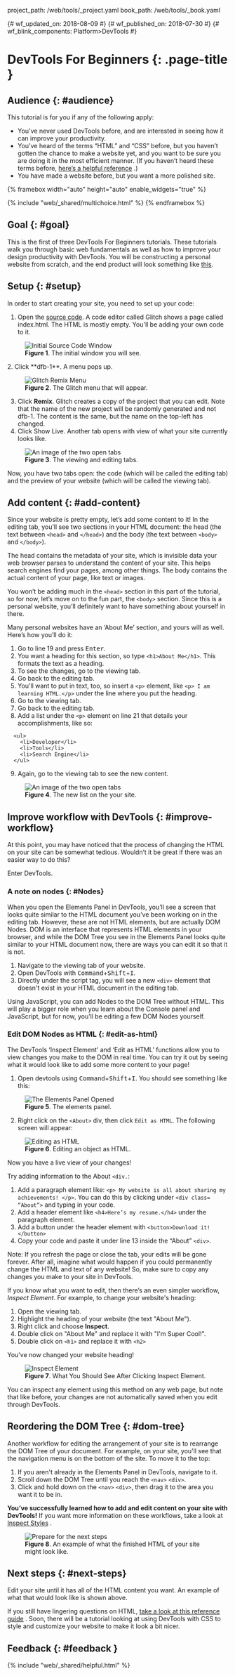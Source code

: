 project_path: /web/tools/_project.yaml
book_path: /web/tools/_book.yaml

{# wf_updated_on: 2018-08-09 #}
{# wf_published_on: 2018-07-30 #}
{# wf_blink_components: Platform>DevTools #}

# DevTools For Beginners {: .page-title }

## Audience {: #audience}

This tutorial is for you if any of the following apply:

- You’ve never used DevTools before, 
and are interested in seeing how it can improve your productivity.
- You’ve heard of the terms “HTML” and “CSS” before, 
but you haven’t gotten the chance to make a website yet, 
and you want to be sure you are doing it in the most efficient manner. 
(If you haven’t heard these terms before, [here’s a helpful reference](https://developer.mozilla.org/en-US/docs/Learn/HTML/Introduction_to_HTML)
.)
- You have made a website before, but you want a more polished site.

{% framebox width="auto" height="auto" enable_widgets="true" %}
<script>
var genericFeedback = 'If there\'s any way we can make this tutorial more helpful for you, please ' +
    '<a href="https://github.com/google/webfundamentals/issues/new">open a GitHub issue</a> ' +
    'or <a href="https://groups.google.com/forum/#!forum/google-chrome-developer-tools">send ' +
    'us an email</a> or <a href="https://twitter.com/chromedevtools">tweet us</a>.';
var beginnerResponse = "Great! The tutorials should be easy to complete, even if you don't " +
    "have much developer experience. " + genericFeedback;
var experiencedResponse = "Great, this tutorial will teach you some basic DevTools workflows. " + genericFeedback;
var otherResponse = genericFeedback + " And let us know what type of role you identify with so that " +
    "we can better tailor the doc to your needs.";
var feedback = {
  "category": "DevTools",
  "question": "Do you identify as a beginning developer, experienced developer, or something else?",
  "choices": [
    {
      "button": {
        "text": "Beginner"
      },
      "response": beginnerResponse,
      "analytics": {
        "label": "DevTools For Beginners / DOM / Beginner"
      }
    },
    {
      "button": {
        "text": "Experienced"
      },
      "response": experiencedResponse,
      "analytics": {
        "label": "DevTools For Beginners / DOM / Experienced"
      }
    },
    {
      "button": {
        "text": "Something Else"
      },
      "response": otherResponse,
      "analytics": {
        "label": "DevTools For Beginners / DOM / Other"
      }
    }
  ]
};
</script>
{% include "web/_shared/multichoice.html" %}
{% endframebox %}




## Goal {: #goal}

This is the first of three DevTools For Beginners tutorials. 
These tutorials walk you through basic web fundamentals 
as well as how to improve your design productivity with DevTools. 
You will be constructing a personal website from scratch,
and the end product will look something like 
[this](https://dfb5.glitch.me/). 

## Setup {: #setup}

In order to start creating your site, you need to set up your code:

1. Open the [source code](https://dfb1.glitch.me/). A code editor called Glitch shows a page called 
index.html. The HTML is mostly empty. You'll be adding your own code to 
it.
<figure> <img src="imgs/init.png" alt="Initial Source Code Window" width="auto" height="auto">
<figcaption>
    <b>Figure 1</b>. The initial window you will see.
  </figcaption>
</figure>
2. Click **dfb-1**. A menu pops up.
<figure> <img src="imgs/menu.png" alt="Glitch Remix Menu" width="auto" height="auto">
<figcaption>
    <b>Figure 2</b>. The Glitch menu that will appear.
  </figcaption>
</figure>

3. Click **Remix**. Glitch creates a copy of the project that you can 
edit. Note that the name of the new project will be randomly generated
and not dfb-1.
The content is the same, but the name on the top-left has changed.
4. Click Show Live. Another tab opens with view of what your site 
currently looks like.

<figure> <img src="imgs/siteview.png" alt="An image of the two open tabs" width="auto" height="auto">
<figcaption>
    <b>Figure 3</b>. The viewing and editing tabs.
  </figcaption>
</figure>

Now, you have two tabs open: the code
(which will be called the editing tab) 
and the preview of your website (which will be called the viewing tab). 

## Add content {: #add-content}

Since your website is pretty empty, let’s add some content to it! 
In the editing tab, you’ll see two sections in your HTML document: 
the head (the text between `<head>` and `</head>`) and the body 
(the text between `<body>` and `</body>`). 

The head contains the metadata of your site, which is invisible 
data your web browser parses to understand the content of your site. 
This helps search engines find your pages, among other things. 
The body contains the actual content of your page, like text or images.

You won’t be adding much in the `<head>` section in this part of the 
tutorial, so for now, let’s move on to the fun part, the `<body>` 
section. Since this is a personal website, you’ll definitely want to 
have something about yourself in there.

 Many personal websites have an
‘About Me’ section, and yours will as well. Here’s how you’ll do it:

1. Go to line 19 and press <kbd>Enter</kbd>.
2. You want a heading for this section, 
so type `<h1>About Me</h1>`. 
This formats the text as a heading. 
3. To see the changes, go to the viewing tab.
4. Go back to the editing tab.
5. You’ll want to put in text, too, so insert a `<p>` element, 
like `<p> I am learning HTML.</p>` under the line where you put 
the heading. 
6. Go to the viewing tab.
7. Go back to the editing tab.
8. Add a list under the `<p>` element on line 21 that 
details your accomplishments, like so: 
```	
  <ul>
    <li>Developer</li>
	<li>Tools</li>
	<li>Search Engine</li>
  </ul>
```	
9. Again, 
go to the viewing tab to see the new content.
<figure> <img src="imgs/list.png" alt="An image of the two open tabs" width="auto" height="auto">
<figcaption>
    <b>Figure 4</b>. The new list on the your site.
  </figcaption>
</figure>

## Improve workflow with DevTools {: #improve-workflow}

At this point, 
you may have noticed that the process of changing the HTML on your site
can be somewhat tedious. Wouldn’t it be great if there was an easier way 
to do this? 

Enter DevTools.

### A note on nodes {: #Nodes}

 When you open the Elements Panel in DevTools, 
 you’ll see a screen that looks quite similar to the HTML document
 you’ve been working on in the editing tab. 
 However, these are not HTML elements, but are actually DOM Nodes.
 DOM is an interface that represents HTML elements in your browser, 
 and while the DOM Tree you see in the Elements Panel looks quite 
 similar to your HTML document now, 
 there are ways you can edit it so that it is not. 

1. Navigate to the viewing tab of your website.
2. Open DevTools with <kbd>Command</kbd>+<kbd>Shift</kbd>+<kbd>I</kbd>.
3. Directly under the script tag, you will see a new `<div>` element
 that doesn't exist in your HTML document in the editing tab.
 
 Using JavaScript, you can add Nodes to the DOM Tree without HTML. 
 This will play a bigger role when you learn about the Console 
 panel and JavaScript, but for now, you’ll be editing a few DOM Nodes 
 yourself.
 
### Edit DOM Nodes as HTML {: #edit-as-html}
 The DevTools ‘Inspect Element’ and ‘Edit as HTML’ functions allow you 
 to view changes you make to the DOM in real time.
 You can try it out by seeing what it 
 would look like to add some more content to your page! 
 
 1. Open devtools using 
 <kbd>Command</kbd>+<kbd>Shift</kbd>+<kbd>I</kbd>. You should see 
 something like this: 

 <figure> <img src="imgs/elpanel.png" alt=" The Elements Panel Opened" width="auto" height="auto">
<figcaption>
    <b>Figure 5</b>. The elements panel.
  </figcaption>
 </figure>

2. Right click on the `<About>` div, then click `Edit as HTML`. 
The following screen will appear:

<figure> <img src="imgs/editashtml.png" alt="Editing as HTML" width="auto" height="auto">
<figcaption>
    <b>Figure 6</b>. Editing an object as HTML.
  </figcaption>
</figure>

Now you have a live view of your changes! 

Try adding information to the About `<div.`:

1. Add a paragraph element like: 
`<p> My website is all about sharing my  achievements! </p>`. 
You can do this by clicking under `<div class= “About”>` 
and typing in your code.
2. Add a header element like `<h4>Here’s my resume.</h4>` 
under the paragraph element.
3. Add a button under the header element with 
`<button>Download it!</button>`
4. Copy your code and paste it under line 13 inside the “About” `<div>`.

Note: If you refresh the page or close the tab, 
your edits will be gone forever. After all, 
imagine what would happen if you could permanently change 
the HTML and text of any website! So,
make sure to copy any changes you make to your site in DevTools.

If you know what you want to edit, then there’s an even simpler workflow, *Inspect Element*. For example, to change your website's heading: 

1. Open the viewing tab.
2. Highlight the heading of your website (the text "About Me").
3. Right click and choose **Inspect**. 
4. Double click on "About Me" and replace it with "I'm Super Cool!".
5. Double click on `<h1>` and replace it with `<h2>`

You've now changed your website heading!

<figure> <img src="imgs/inspectel.png" alt="Inspect Element" width="auto" height="auto">
<figcaption>
    <b>Figure 7</b>. What You Should See After Clicking Inspect Element.
  </figcaption>
</figure>

You can inspect any element using this method on any web page, 
but note that like before, 
your changes are not automatically saved when you edit through DevTools.

## Reordering the DOM Tree {: #dom-tree}

Another workflow for editing the arrangement 
of your site is to rearrange the 
DOM Tree of your document. For example, on your site, 
you'll see that the navigation menu is on the bottom of the site. 
To move it to the top:

1. If you aren't already in the Elements Panel in DevTools,
navigate to it.
2. Scroll down the DOM Tree until you reach the `<nav>` `<div>`.
3. Click and hold down on the `<nav>` `<div>`, 
then drag it to the area you want it to be in. 

**You’ve successfully learned how to add and edit content 
on your site with DevTools!** If you want more information on these 
workflows, take a look at [Inspect Styles](/web/tools/chrome-devtools/inspect-styles/edit-dom)
.

<figure> <img src="imgs/endgame.png" alt="Prepare for the next steps" width="auto" height="auto">
<figcaption>
    <b>Figure 8</b>. An example of what the finished HTML of your site might look like.
  </figcaption>
</figure>

## Next steps {: #next-steps}
Edit your site until it has all of the HTML content you want. 
An example of what that would look like is shown above.

If you still have lingering questions on HTML, 
[take a look at this reference guide](https://developer.mozilla.org/en-US/docs/Learn/HTML/Introduction_to_HTML)
. Soon, there will be a tutorial looking at using DevTools with CSS to 
style and customize your website to make it look a bit nicer. 

## Feedback {: #feedback }
{% include "web/_shared/helpful.html" %}


